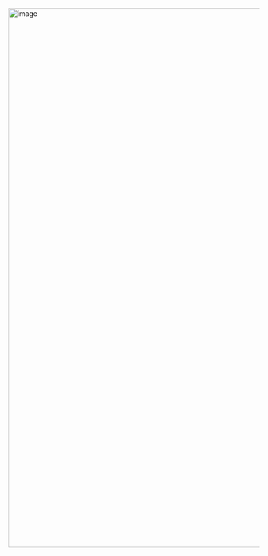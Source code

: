 <img width="1920" height="1080" alt="image" src="https://github.com/user-attachments/assets/ad8bcbb7-70f1-4b7d-8911-5839d218fbfc" />

